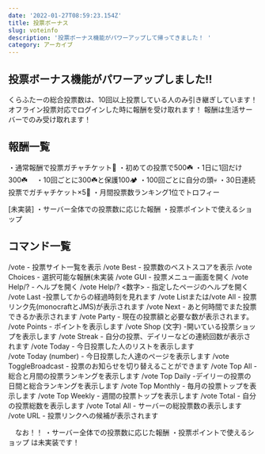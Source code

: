 ```yaml
---
date: '2022-01-27T08:59:23.154Z'
title: 投票ボーナス
slug: voteinfo
description: '投票ボーナス機能がパワーアップして帰ってきました！ '
category: アーカイブ
---
```

## 投票ボーナス機能がパワーアップしました!!

くらふたーの総合投票数は、10回以上投票している人のみ引き継ぎしています！
オフライン投票対応でログインした時に報酬を受け取れます！
報酬は生活サーバーでのみ受け取れます！

## 報酬一覧

・通常報酬で投票ガチャチケット🎫
・初めての投票で500﻿☘️
・1日に1回だけ300﻿☘️　
・10回ごとに300﻿☘️と保護100🏕️﻿
・100回ごとに自分の頭💀
・30日連続投票でガチャチケット×5🎫
・月間投票数ランキング1位でトロフィー

\[未実装]
・サーバー全体での投票数に応じた報酬
・投票ポイントで使えるショップ

## コマンド一覧

/vote - 投票サイト一覧を表示
/vote Best - 投票数のベストスコアを表示
/vote Choices - 選択可能な報酬(未実装
/vote GUI - 投票メニュー画面を開く
/vote Help/? - ヘルプを開く
/vote Help/? <数字> - 指定したページのヘルプを開く
/vote Last -投票してからの経過時刻を見れます 
/vote Listまたは/vote All - 投票リンク先(monocraftとJMS)が表示されます
/vote Next - あと何時間でまた投票できるか表示されます
/vote Party - 現在の投票額と必要な数が表示されます。
/vote Points - ポイントを表示します
/vote Shop (文字) -開いている投票ショップを表示します
/vote Streak - 自分の投票、デイリーなどの連続回数が表示されます
/vote Today - 今日投票した人のリストを表示します\
/vote Today (number) - 今日投票した人達のページを表示します
/vote ToggleBroadcast - 投票のお知らせを切り替えることができます
/vote Top All - 総合と月間の投票ランキングを表示します
/vote Top Daily -デイリーの投票の日間と総合ランキングを表示します
/vote Top Monthly - 毎月の投票トップを表示します
/vote Top Weekly - 週間の投票トップを表示します
/vote Total - 自分の投票総数を表示します
/vote Total All - サーバーの総投票数の表示します
/vote URL - 投票リンクへの候補が表示されます

　なお！！
・サーバー全体での投票数に応じた報酬
・投票ポイントで使えるショップ
は未実装です！
